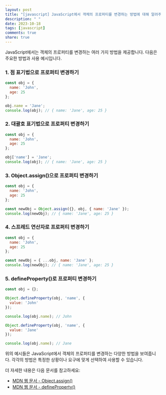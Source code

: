 ```yaml
---
layout: post
title: "[javascript] JavaScript에서 객체의 프로퍼티를 변경하는 방법에 대해 알려주세요."
description: " "
date: 2023-10-18
tags: [javascript]
comments: true
share: true
---
```


JavaScript에서는 객체의 프로퍼티를 변경하는 여러 가지 방법을 제공합니다. 다음은 주요한 방법과 사용 예시입니다.

### 1. 점 표기법으로 프로퍼티 변경하기
```javascript
const obj = {
  name: 'John',
  age: 25
};

obj.name = 'Jane';
console.log(obj); // { name: 'Jane', age: 25 }
```

### 2. 대괄호 표기법으로 프로퍼티 변경하기
```javascript
const obj = {
  name: 'John',
  age: 25
};

obj['name'] = 'Jane';
console.log(obj); // { name: 'Jane', age: 25 }
```

### 3. Object.assign()으로 프로퍼티 변경하기
```javascript
const obj = {
  name: 'John',
  age: 25
};

const newObj = Object.assign({}, obj, { name: 'Jane' });
console.log(newObj); // { name: 'Jane', age: 25 }
```

### 4. 스프레드 연산자로 프로퍼티 변경하기
```javascript
const obj = {
  name: 'John',
  age: 25
};

const newObj = { ...obj, name: 'Jane' };
console.log(newObj); // { name: 'Jane', age: 25 }
```

### 5. defineProperty()로 프로퍼티 변경하기
```javascript
const obj = {};

Object.defineProperty(obj, 'name', {
  value: 'John'
});

console.log(obj.name); // John

Object.defineProperty(obj, 'name', {
  value: 'Jane'
});

console.log(obj.name); // Jane
```

위의 예시들은 JavaScript에서 객체의 프로퍼티를 변경하는 다양한 방법을 보여줍니다. 각각의 방법은 특정한 상황이나 요구에 맞게 선택하여 사용할 수 있습니다.

더 자세한 내용은 다음 문서를 참고하세요:
- [MDN 웹 문서 - Object.assign()](https://developer.mozilla.org/ko/docs/Web/JavaScript/Reference/Global_Objects/Object/assign)
- [MDN 웹 문서 - defineProperty()](https://developer.mozilla.org/ko/docs/Web/JavaScript/Reference/Global_Objects/Object/defineProperty)